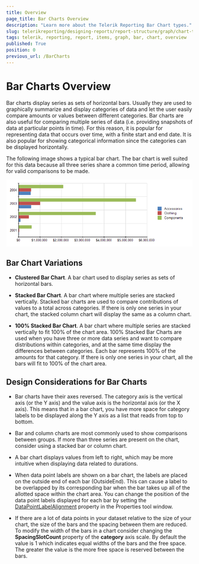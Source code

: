 ```yaml
---
title: Overview
page_title: Bar Charts Overview
description: "Learn more about the Telerik Reporting Bar Chart types."
slug: telerikreporting/designing-reports/report-structure/graph/chart-types/bar-charts/overview
tags: telerik, reporting, report, items, graph, bar, chart, overview
published: True
position: 0
previous_url: /BarCharts
---
```


# Bar Charts Overview

Bar charts display series as sets of horizontal bars. Usually they are used to graphically summarize and display categories of data and let the user easily compare amounts or values between different categories. Bar charts are also useful for comparing multiple series of data (i.e. providing snapshots of data at particular points in time). For this reason, it is popular for representing data that occurs over time, with a finite start and end date. It is also popular for showing categorical information since the categories can be displayed horizontally.

The following image shows a typical bar chart. The bar chart is well suited for this data because all three series share a common time period, allowing for valid comparisons to be made. 

  ![graph bars\Bar Chart](images/Graph/BarChart.png)

## Bar Chart Variations

* __Clustered Bar Chart__. A bar chart used to display series as sets of horizontal bars.

* __Stacked Bar Chart__. A bar chart where multiple series are stacked vertically. Stacked bar charts are used to compare contributions of values to a total across categories. If there is only one series in your chart, the stacked column chart will  display the same as a column chart. 

* __100% Stacked Bar Chart__. A bar chart where multiple series are stacked vertically to fit 100% of the chart area. 100% Stacked Bar Charts are used when you have three or more data series and want to compare distributions within categories, and at the same time display the differences between categories. Each bar represents 100% of the amounts for that category. If there is only one series in your chart, all the bars will fit to 100% of the chart area. 

## Design Considerations for Bar Charts

* Bar charts have their axes reversed. The category axis is the vertical axis (or the Y axis) and the value axis is the horizontal axis (or the X axis). This means that in a bar chart, you have more space for category labels to be displayed along the Y axis as a list that reads from top to bottom.

* Bar and column charts are most commonly used to show comparisons between groups. If more than three series are present on the chart, consider using a stacked bar or column chart.

* A bar chart displays values from left to right, which may be more intuitive when displaying data related to durations.

* When data point labels are shown on a bar chart, the labels are placed on the outside end of each bar (OutsideEnd). This can cause a label to be overlapped by its corresponding bar when the bar takes up all of the allotted space within the chart area. You can change the position of the data point labels displayed for each bar by setting the  [DataPointLabelAlignment](/reporting/api/Telerik.Reporting.BarSeries#Telerik_Reporting_BarSeries_DataPointLabelAlignment) property in the Properties tool window.

* If there are a lot of data points in your dataset relative to the size of your chart, the size of the bars and the spacing between them are reduced. To modify the width of the bars in a chart consider changing the __SpacingSlotCount__ property of the __category__ axis scale. By default the value is 1 which indicates equal widths of the bars and the free space. The greater the value is the more free space is reserved between the bars.
